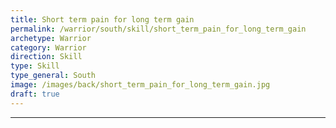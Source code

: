 ```yaml
---
title: Short term pain for long term gain
permalink: /warrior/south/skill/short_term_pain_for_long_term_gain
archetype: Warrior
category: Warrior
direction: Skill
type: Skill
type_general: South
image: /images/back/short_term_pain_for_long_term_gain.jpg
draft: true
---
```


---

